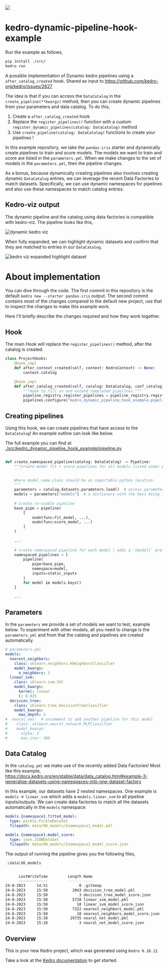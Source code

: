 [![](https://img.shields.io/badge/powered_by-%E2%AC%A5_kedro-ffc900)](https://kedro.org/)

# kedro-dynamic-pipeline-hook-example

Run the example as follows,
```bash
pip install ./src/
kedro run
```


A possible implementation of Dynamic kedro pipelines using a `after_catalog_created` hook. Shared as input to
https://github.com/kedro-org/kedro/issues/2627 

The idea is that if you can access the `DataCatalog` in the `create_pipeline(**kwargs)` method, then you can
create dynamic pipelines from your parameters and data catalog. To do this,

1. Create a `after_catalog_created` hook
2. Replace the `register_pipelines()` function with a custom `register_dynamic_pipelines(catalog: DataCatalog)` method
3. Use `create_pipeline(catalog: DataCatalog)` functions to create your pipelines !

In this example repository, we take the `pandas-iris` starter and dynamically create pipelines to train and score
models. The models we want to train and score are listed in the `parameters.yml`. When we make changes to the set of 
models in the `parameters.yml`, then the pipeline changes.

As a bonus, because dynamically creating pipelines also involves creating dynamic `DataCatalog` entries, we can
leverage the recent Data Factories to match datasets. Specifically, we can use dynamic namespaces for pipelines
and also use these namespaces to match catalog entries. 

## Kedro-viz output

The dynamic pipeline and the catalog using data factories is compatible with kedro-viz. The pipeline looks like this,

![dynamic kedro viz](./img/dynamic_kedro_viz.svg)

When fully expanded, we can highlight dynamic datasets and confirm that they are matched to entries in our
`DataCatalog`. 

![kedro viz expanded highlight dataset](./img/dynamic_pipeline_expanded_highlight_dataset.png)

# About implementation

You can dive through the code. The first commit in this repository is the default `kedro new --starter pandas-iris` 
output. The second commit contains most of the changes compared to the default new project, use that to inspect
the changes to make this example work.

Here I'll briefly describe the changes required and how they work together.

## Hook

The main Hook will replace the `register_pipelines()` method, after the catalog is created. 

```python
class ProjectHooks:
    @hook_impl
    def after_context_created(self, context: KedroContext) -> None:
        context.catalog

    @hook_impl
    def after_catalog_created(self, catalog: DataCatalog, conf_catalog) -> None:
        """Hook to fill in and extend templated pipelines."""
        pipeline_registry.register_pipelines = pipeline_registry.register_dynamic_pipelines(catalog)
        pipelines.configure("kedro_dynamic_pipeline_hook_example.pipeline_registry")

```

## Creating pipelines

Using this hook, we can create pipelines that have access to the `DataCatalog`! An example outline can look like below.

The full example you can find at [./src/kedro_dynamic_pipeline_hook_example/pipeline.py](./src/kedro_dynamic_pipeline_hook_example/pipeline.py)

```python

def create_namespaced_pipeline(catalog: DataCatalog) -> Pipeline:
    """Create model fit + score pipelines for all models listed under params:models.
    ```

    Where model_name.class should be an importable python location.
    """
    parameters = catalog.datasets.parameters.load()  # access parameters from catalog
    models = parameters["models"]  # a dictionary with the keys being the model labels
    
    # Create re-usable pipeline
    base_pipe = pipeline(
        [
            node(func=fit_model, ...),
            node(func=score_model, ...)
        ]
    )
    
    ...
        
    # create namespaced pipeline for each model | adds a '{model}' prefix to inputs and outputs
    namespaced_pipelines = [
        pipeline(
            pipe=base_pipe,
            namespace=model,
            inputs=static_inputs
        )
        for model in models.keys()
    ]
    
    ...

```

## Parameters

In the `parameters` we provide a set of models we want to test, example below. To experiment with other models, all
you need to change is the `parameters.yml` and from that the catalog and pipelines are created automatically.

```yaml
# parameters.yml
models:
  nearest_neighbors:
    class: sklearn.neighbors.KNeighborsClassifier
    model_kwargs:
      n_neighbors: 3
  linear_svm:
    class: sklearn.svm.SVC
    model_kwargs:
      kernel: linear
      C: 0.025
  decision_tree:
    class: sklearn.tree.DecisionTreeClassifier
    model_kwargs:
      max_depth: 3
#  neural_net:  # uncomment to add another pipeline for this model
#    class: sklearn.neural_network.MLPClassifier
#    model_kwargs:
#      alpha: 1
#      max_iter: 300

```

## Data Catalog

In the `catalog.yml` we make use of the recently added Data Factories! Most like this example,
https://docs.kedro.org/en/stable/data/data_catalog.html#example-3-generalise-datasets-using-namespaces-into-one-dataset-factory

In this example, our datasets have 2 nested namespaces. One example is `models` -> `linear_svm` which adds
a `models.linear_svm` to all pipeline inputs/outputs. We can create data factories to match all the datasets 
automatically in the `models` namespace:

```yaml
models.{namespace}.fitted_model:
  type: pickle.PickleDataSet
  filepath: data/06_models/{namespace}_model.pkl

models.{namespace}.model_score:
  type: json.JSONDataSet
  filepath: data/06_models/{namespace}_model_score.json
```

The output of running the pipeline gives you the following files,

```bash
.\data\06_models


      LastWriteTime         Length Name
      -------------         ------ ----
24-8-2023     14:51              0 .gitkeep
24-8-2023     15:50           2043 decision_tree_model.pkl
24-8-2023     15:50              3 decision_tree_model_score.json
24-8-2023     15:50           5728 linear_svm_model.pkl
24-8-2023     15:50             18 linear_svm_model_score.json
24-8-2023     15:50           7322 nearest_neighbors_model.pkl
24-8-2023     15:50             18 nearest_neighbors_model_score.json
24-8-2023     15:28          29735 neural_net_model.pkl
24-8-2023     15:28              3 neural_net_model_score.json
```

## Overview

This is your new Kedro project, which was generated using `Kedro 0.18.12`.

Take a look at the [Kedro documentation](https://kedro.readthedocs.io) to get started.
